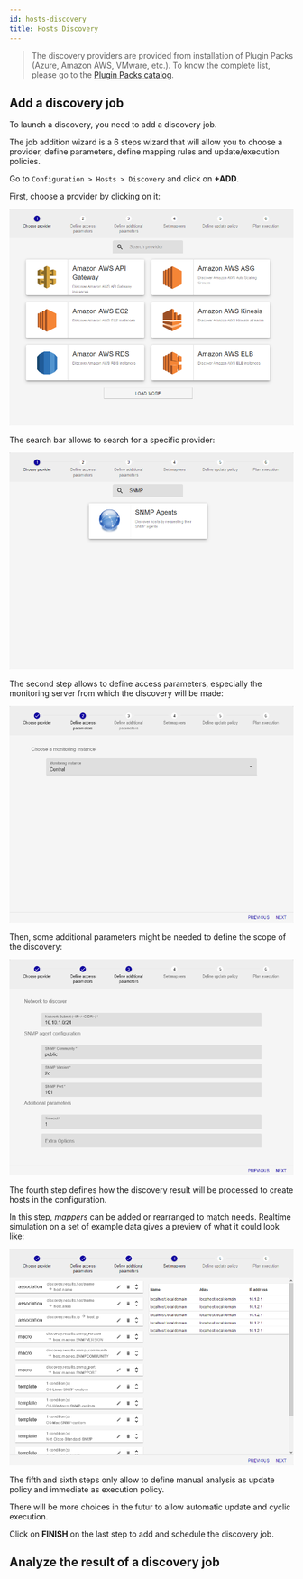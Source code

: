 ```yaml
---
id: hosts-discovery
title: Hosts Discovery
---
```


> The discovery providers are provided from installation of Plugin Packs (Azure,
> Amazon AWS, VMware, etc.). To know the complete list, please go to
> the [Plugin Packs
> catalog](../../integrations/plugin-packs/init-plugin-packs.html).

## Add a discovery job

To launch a discovery, you need to add a discovery job.

The job addition wizard is a 6 steps wizard that will allow you to choose a
provider, define parameters, define mapping rules and update/execution
policies.

Go to `Configuration > Hosts > Discovery` and click on **+ADD**.

First, choose a provider by clicking on it:

![image](../../assets/monitoring/discovery/host-discovery-wizard-step-1-1.png)

The search bar allows to search for a specific provider:

![image](../../assets/monitoring/discovery/host-discovery-wizard-step-1-2.png)

The second step allows to define access parameters, especially the monitoring
server from which the discovery will be made:

![image](../../assets/monitoring/discovery/host-discovery-wizard-step-2.png)

Then, some additional parameters might be needed to define the scope of the
discovery:

![image](../../assets/monitoring/discovery/host-discovery-wizard-step-3.png)

The fourth step defines how the discovery result will be processed to create
hosts in the configuration.

In this step, *mappers* can be added or rearranged to match needs. Realtime
simulation on a set of example data gives a preview of what it could look
like:

![image](../../assets/monitoring/discovery/host-discovery-wizard-step-4.png)

The fifth and sixth steps only allow to define manual analysis as update
policy and immediate as execution policy.

There will be more choices in the futur to allow automatic update and cyclic
execution.

Click on **FINISH** on the last step to add and schedule the discovery job.

## Analyze the result of a discovery job
